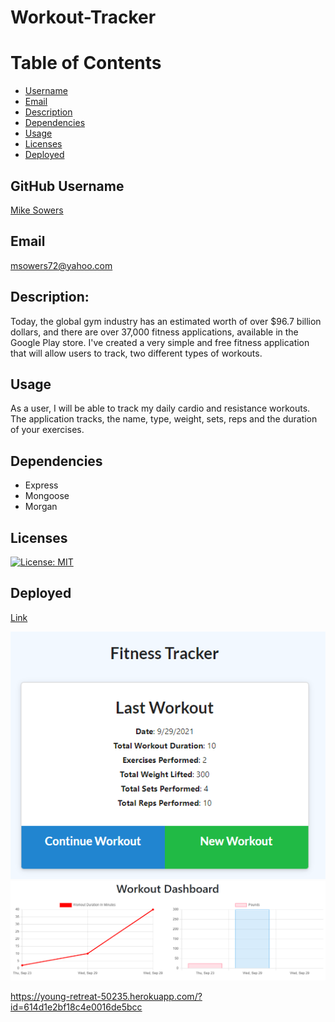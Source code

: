 # Workout-Tracker

# Table of Contents
- [Username](#username)
- [Email](#emial)
- [Description](#description)
- [Dependencies](#dependencies)
- [Usage](#usage)
- [Licenses](#licenses)
- [Deployed](#deployed)


## GitHub Username
[Mike Sowers](https://github.com/msowers72)

## Email
<msowers72@yahoo.com>

## Description:
Today, the global gym industry has an estimated worth of over $96.7 billion dollars, 
and there are over 37,000 fitness applications, available in the Google Play store.
I've created a very simple and free fitness application that will allow users to track,
two different types of workouts. 

## Usage
As a user, I will be able to track my daily cardio and resistance workouts.
The application tracks, the name, type, weight, sets, reps and the duration of
your exercises.

## Dependencies
* Express
* Mongoose
* Morgan
   

## Licenses 
[![License: MIT](https://img.shields.io/badge/License-MIT-yellow.svg)](https://opensource.org/licenses/MIT)
<!-- ![Tux, the Linux mascot](https://img.shields.io/badge/License-MIT-green) -->
  
 ## Deployed
 [Link](https://young-retreat-50235.herokuapp.com/?id=614d1e2bf18c4e0016de5bcc)
 
 
 ![images](./assets/screenshots/Capture.PNG) 
 ![images](./assets/screenshots/Capture2.PNG) 


 https://young-retreat-50235.herokuapp.com/?id=614d1e2bf18c4e0016de5bcc